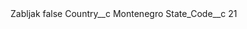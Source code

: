 <?xml version="1.0" encoding="UTF-8"?>
<CustomMetadata xmlns="http://soap.sforce.com/2006/04/metadata" xmlns:xsi="http://www.w3.org/2001/XMLSchema-instance" xmlns:xsd="http://www.w3.org/2001/XMLSchema">
    <label>Zabljak</label>
    <protected>false</protected>
    <values>
        <field>Country__c</field>
        <value xsi:type="xsd:string">Montenegro</value>
    </values>
    <values>
        <field>State_Code__c</field>
        <value xsi:type="xsd:string">21</value>
    </values>
</CustomMetadata>
